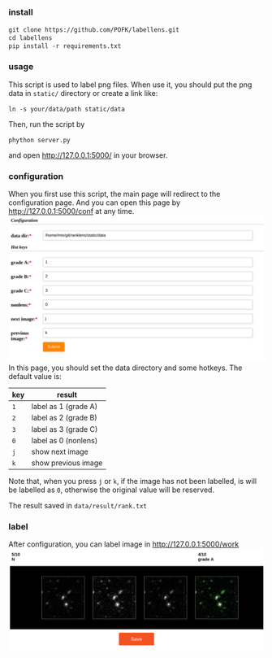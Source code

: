 ### install
```
git clone https://github.com/POFK/labellens.git
cd labellens
pip install -r requirements.txt
```

### usage
This script is used to label png files. When use it, you should put the png data in `static/` directory or create a link like:
```
ln -s your/data/path static/data
```
Then, run the script by
```
phython server.py
```
and open http://127.0.0.1:5000/ in your browser.

### configuration
When you first use this script, the main page will redirect to the configuration page. And you can open this page by http://127.0.0.1:5000/conf at any time.
<img  border="0" src="./exam/0.png" style="text-align:center;">
In this page, you should set the data directory and some hotkeys. The default value is:

| key          |  result            |
| ------------ | -------------------|
| `1`          | label as 1 (grade A)|
| `2`          | label as 2 (grade B)|
| `3`          | label as 3 (grade C)|
| `0`          | label as 0 (nonlens)|
| `j`          | show next image    |
| `k`          | show previous image|

Note that, when you press `j` or `k`, if the image has not been labelled, is will be labelled as `0`, otherwise the original value will be reserved.

The result saved in `data/result/rank.txt`


### label
After configuration, you can label image in http://127.0.0.1:5000/work
<img  border="0" src="./exam/1.png" style="text-align:center;">
